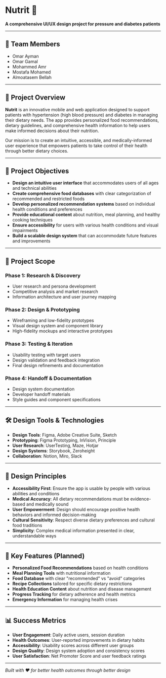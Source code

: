 # Nutrit 🥗

**A comprehensive UI/UX design project for pressure and diabetes patients**

---

## 👥 Team Members

- Omar Ayman
- Omar Gamal
- Mohammed Amr
- Mostafa Mohamed
- Almoatasem Bellah

---

## 🏥 Project Overview

**Nutrit** is an innovative mobile and web application designed to support patients with hypertension (high blood pressure) and diabetes in managing their dietary needs. The app provides personalized food recommendations, dietary guidelines, and comprehensive health information to help users make informed decisions about their nutrition.

Our mission is to create an intuitive, accessible, and medically-informed user experience that empowers patients to take control of their health through better dietary choices.

---

## 🎯 Project Objectives

- **Design an intuitive user interface** that accommodates users of all ages and technical abilities
- **Create comprehensive food databases** with clear categorization of recommended and restricted foods
- **Develop personalized recommendation systems** based on individual health conditions and preferences
- **Provide educational content** about nutrition, meal planning, and healthy cooking techniques
- **Ensure accessibility** for users with various health conditions and visual impairments
- **Build a scalable design system** that can accommodate future features and improvements

---

## 🚀 Project Scope

### **Phase 1: Research & Discovery**

- User research and persona development
- Competitive analysis and market research
- Information architecture and user journey mapping

### **Phase 2: Design & Prototyping**

- Wireframing and low-fidelity prototypes
- Visual design system and component library
- High-fidelity mockups and interactive prototypes

### **Phase 3: Testing & Iteration**

- Usability testing with target users
- Design validation and feedback integration
- Final design refinements and documentation

### **Phase 4: Handoff & Documentation**

- Design system documentation
- Developer handoff materials
- Style guides and component specifications

---


## 🛠️ Design Tools & Technologies

- **Design Tools**: Figma, Adobe Creative Suite, Sketch
- **Prototyping**: Figma Prototyping, InVision, Principle
- **User Research**: UserTesting, Maze, Hotjar
- **Design Systems**: Storybook, Zeroheight
- **Collaboration**: Notion, Miro, Slack

---

## 🎨 Design Principles

- **Accessibility First**: Ensure the app is usable by people with various abilities and conditions
- **Medical Accuracy**: All dietary recommendations must be evidence-based and medically sound
- **User Empowerment**: Design should encourage positive health behaviors and informed decision-making
- **Cultural Sensitivity**: Respect diverse dietary preferences and cultural food traditions
- **Simplicity**: Complex medical information presented in clear, understandable ways

---

## 📱 Key Features (Planned)

- **Personalized Food Recommendations** based on health conditions
- **Meal Planning Tools** with nutritional information
- **Food Database** with clear "recommended" vs "avoid" categories
- **Recipe Collections** tailored for specific dietary restrictions
- **Health Education Content** about nutrition and disease management
- **Progress Tracking** for dietary adherence and health metrics
- **Emergency Information** for managing health crises

---

## 📊 Success Metrics

- **User Engagement**: Daily active users, session duration
- **Health Outcomes**: User-reported improvements in dietary habits
- **Accessibility**: Usability scores across different user groups
- **Design Quality**: Design system adoption and consistency scores
- **User Satisfaction**: Net Promoter Score and user feedback ratings

---

_Built with ❤️ for better health outcomes through better design_
